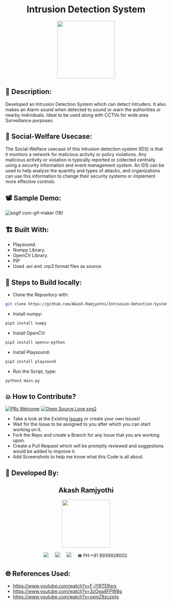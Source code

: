 <h1 align="center">Intrusion Detection System</h1>

<p align="center">
<img src="https://user-images.githubusercontent.com/54114888/139556654-e6bf9070-72d4-4ccf-b6ef-1648d8028278.png" width="180" height="180">
</p>

## 📜 Description:
Developed an Intrusion Detection System which can detect Intruders. It also makes an Alarm sound when detected to sound or warn the authorities or nearby individuals. Ideal to be used along with CCTVs for wide area Surveillance purposes.

## 🌳 Social-Welfare Usecase:
The Social-Welface usecase of this intrusion detection system (IDS) is that it monitors a network for malicious activity or policy violations. Any malicious activity or violation is typically reported or collected centrally using a security information and event management system. An IDS can be used to help analyze the quantity and types of attacks, and organizations can use this information to change their security systems or implement more effective controls.

## 📽 Sample Demo:
![ezgif com-gif-maker (18)](https://user-images.githubusercontent.com/54114888/139556711-381ee35b-ebfc-4eea-a4c1-5889154dc0d3.gif)

## 🏗 Built With:
 - Playsound. 
 - Numpy Library.
 - OpenCV Library.
 - PIP
 - Used .avi and .mp3 format files as source.

## 🧪 Steps to Build locally:
- Clone the Repository with: 
```bash 
git clone https://github.com/Akash-Ramjyothi/Intrusion-Detection-System
```
- Install numpy: 
```bash
pip3 install numpy
```
- Install OpenCV: 
```bash
pip3 install opencv-python
```
- Install Playsound: 
```bash
pip3 install playsound
```
- Run the Script, type: 
```bash
python3 main.py
```

## 💥 How to Contribute?

[![PRs Welcome](https://img.shields.io/badge/PRs-welcome-brightgreen.svg?style=flat-square)](http://makeapullrequest.com)
[![Open Source Love svg2](https://badges.frapsoft.com/os/v2/open-source.svg?v=103)](https://github.com/ellerbrock/open-source-badges/) 

- Take a look at the Existing [Issues](https://github.com/Akash-Ramjyothi/Intrusion-Detection-System/issues) or create your own Issues!
- Wait for the Issue to be assigned to you after which you can start working on it.
- Fork the Repo and create a Branch for any Issue that you are working upon.
- Create a Pull Request which will be promptly reviewed and suggestions would be added to improve it.
- Add Screenshots to help me know what this Code is all about.

## 👦 Developed By:
<h2 align="center">Akash Ramjyothi</h2>
<p align="center">
  <a href="https://github.com/Akash-Ramjyothi"><img src="https://avatars.githubusercontent.com/u/54114888?v=4" width=150px height=150px /></a> 
    
<p align="center">
  <a target="_blank"href="https://www.linkedin.com/in/akash-ramjyothi/"><img src="https://img.shields.io/badge/linkedin-%230077B5.svg?&style=for-the-badge&logo=linkedin&logoColor=white" /></a>&nbsp;&nbsp;&nbsp;&nbsp;
  <a href="mailto:akash.ramjyothi@gmail.com?subject=Hello%20Akash,%20From%20Github"><img src="https://img.shields.io/badge/gmail-%23D14836.svg?&style=for-the-badge&logo=gmail&logoColor=white" /></a>&nbsp;&nbsp;&nbsp;&nbsp;
  <a href="https://www.instagram.com/akash.ramjyothi/"><img src="https://img.shields.io/badge/instagram-%23D14836.svg?&style=for-the-badge&logo=instagram&logoColor=pink" /></a>&nbsp;&nbsp;&nbsp;&nbsp;
  ☎️ PH:+91 8939928002.
</p>

## 🌐 References Used:
- https://www.youtube.com/watch?v=F-jYRTERsrs
- https://www.youtube.com/watch?v=3zOea4FPW8g
- https://www.youtube.com/watch?v=oxmZ9zczptg
